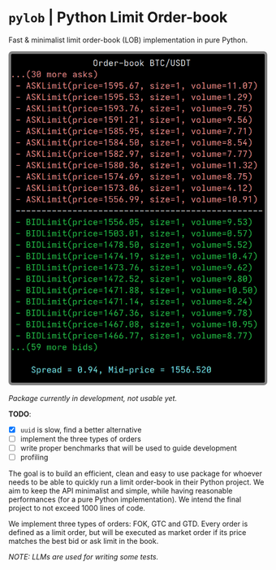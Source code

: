 # `pylob` | Python Limit Order-book
Fast &amp; minimalist limit order-book (LOB) implementation in pure Python.

<img src="ss.png" width=500 style='border: 5px solid grey; border-radius: 7px;'>

*Package currently in development, not usable yet.*

**TODO**:
- [x] `uuid` is slow, find a better alternative
- [ ] implement the three types of orders
- [ ] write proper benchmarks that will be used to guide development
- [ ] profiling

The goal is to build an efficient, clean and easy to use package for whoever needs to be able to quickly run a limit order-book in their Python project. We aim to keep the API minimalist and simple, while having reasonable performances (for a pure Python implementation). We intend the final project to not exceed 1000 lines of code. 

We implement three types of orders: FOK, GTC and GTD. Every order is defined as a limit order, but will be executed as market order if its price matches the best bid or ask limit in the book.  

*NOTE: LLMs are used for writing some tests.*
